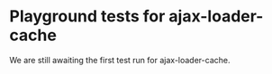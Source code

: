 # Playground tests for ajax-loader-cache
We are still awaiting the first test run for ajax-loader-cache.
